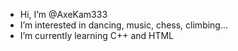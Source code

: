 - Hi, I’m @AxeKam333
- I’m interested in dancing, music, chess, climbing...
- I’m currently learning C++ and HTML 
